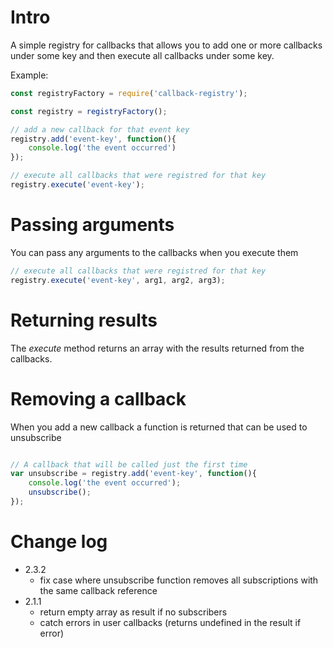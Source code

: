 # Intro

A simple registry for callbacks that allows you to add one or more callbacks
under some key and then execute all callbacks under some key.

Example:

```javascript
const registryFactory = require('callback-registry');

const registry = registryFactory();

// add a new callback for that event key
registry.add('event-key', function(){
    console.log('the event occurred')
});

// execute all callbacks that were registred for that key
registry.execute('event-key');
```

# Passing arguments
You can pass any arguments to the callbacks when you execute them

```javascript
// execute all callbacks that were registred for that key
registry.execute('event-key', arg1, arg2, arg3);
```

# Returning results
The _execute_ method returns an array with the results returned from the callbacks.

# Removing a callback
When you add a new callback a function is returned that can be used to unsubscribe

```javascript

// A callback that will be called just the first time
var unsubscribe = registry.add('event-key', function(){
    console.log('the event occurred');
    unsubscribe();
});

```
# Change log
* 2.3.2
  * fix case where unsubscribe function removes all subscriptions with the same callback reference
* 2.1.1
  * return empty array as result if no subscribers
  * catch errors in user callbacks (returns undefined in the result if error)
